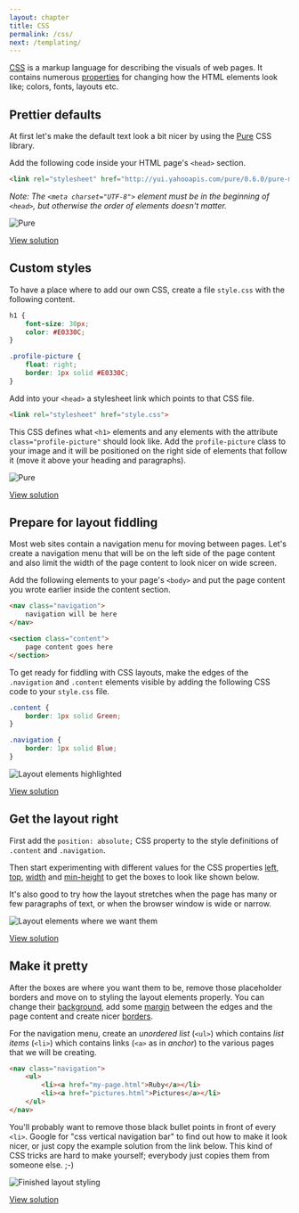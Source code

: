 ```yaml
---
layout: chapter
title: CSS
permalink: /css/
next: /templating/
---
```


[CSS][css] is a markup language for describing the visuals of web pages. It contains numerous [properties][css-properties] for changing how the HTML elements look like; colors, fonts, layouts etc.


## Prettier defaults

At first let's make the default text look a bit nicer by using the [Pure](http://purecss.io/) CSS library.

Add the following code inside your HTML page's `<head>` section.

```HTML
<link rel="stylesheet" href="http://yui.yahooapis.com/pure/0.6.0/pure-min.css">
```

*Note: The `<meta charset="UTF-8">` element must be in the beginning of `<head>`, but otherwise the order of elements doesn't matter.*

![Pure](/screenshots/css-pure.png)

[View solution](https://github.com/orfjackal/web-intro-project/commit/e082cbebd4e5c0d286f2c54707a0bde55b71d311)


## Custom styles

To have a place where to add our own CSS, create a file `style.css` with the following content.

```css
h1 {
    font-size: 30px;
    color: #E0330C;
}

.profile-picture {
    float: right;
    border: 1px solid #E0330C;
}
```

Add into your `<head>` a stylesheet link which points to that CSS file.

```html
<link rel="stylesheet" href="style.css">
```

This CSS defines what `<h1>` elements and any elements with the attribute `class="profile-picture"` should look like. Add the `profile-picture` class to your image and it will be positioned on the right side of elements that follow it (move it above your heading and paragraphs).

![Pure](/screenshots/css-basics.png)

[View solution](https://github.com/orfjackal/web-intro-project/commit/e071ea21ad1602c7b66c4fc07ef0590be7ec1a6c)


## Prepare for layout fiddling

Most web sites contain a navigation menu for moving between pages. Let's create a navigation menu that will be on the left side of the page content and also limit the width of the page content to look nicer on wide screen.

Add the following elements to your page's `<body>` and put the page content you wrote earlier inside the content section.

```html
<nav class="navigation">
    navigation will be here
</nav>

<section class="content">
    page content goes here
</section>
```

To get ready for fiddling with CSS layouts, make the edges of the `.navigation` and `.content` elements visible by adding the following CSS code to your `style.css` file.

```css
.content {
    border: 1px solid Green;
}

.navigation {
    border: 1px solid Blue;
}
```

![Layout elements highlighted](/screenshots/css-layout-blocks-before.png)

[View solution](https://github.com/orfjackal/web-intro-project/commit/bb0619ccbebea384e1b14f97b389fa7dc16d0450)


## Get the layout right

First add the `position: absolute;` CSS property to the style definitions of `.content` and `.navigation`.

Then start experimenting with different values for the CSS properties [left][css-left], [top][css-top], [width][css-width] and [min-height][css-min-height] to get the boxes to look like shown below.

It's also good to try how the layout stretches when the page has many or few paragraphs of text, or when the browser window is wide or narrow.

![Layout elements where we want them](/screenshots/css-layout-blocks-after.png)

[View solution](https://github.com/orfjackal/web-intro-project/commit/96653030289ee58042e201007a079be71c010912)


## Make it pretty

After the boxes are where you want them to be, remove those placeholder borders and move on to styling the layout elements properly. You can change their [background][css-background], add some [margin][css-margin] between the edges and the page content and create nicer [borders][css-border].

For the navigation menu, create an *unordered list* (`<ul>`) which contains *list items* (`<li>`) which contains links (`<a>` as in *anchor*) to the various pages that we will be creating.

```html
<nav class="navigation">
    <ul>
        <li><a href="my-page.html">Ruby</a></li>
        <li><a href="pictures.html">Pictures</a></li>
    </ul>
</nav>
```

You'll probably want to remove those black bullet points in front of every `<li>`. Google for "css vertical navigation bar" to find out how to make it look nicer, or just copy the example solution from the link below. This kind of CSS tricks are hard to make yourself; everybody just copies them from someone else. ;-)

![Finished layout styling](/screenshots/css-layout-done.png)

[View solution](https://github.com/orfjackal/web-intro-project/commit/e94be342696b26393c63295a1a41296afca94889)


[css]: https://developer.mozilla.org/en-US/docs/Web/CSS
[css-properties]: https://developer.mozilla.org/en-US/docs/Web/CSS/Reference
[css-position]: https://developer.mozilla.org/en-US/docs/Web/CSS/position
[css-left]: https://developer.mozilla.org/en-US/docs/Web/CSS/left
[css-top]: https://developer.mozilla.org/en-US/docs/Web/CSS/top
[css-width]: https://developer.mozilla.org/en-US/docs/Web/CSS/width
[css-min-height]: https://developer.mozilla.org/en-US/docs/Web/CSS/min-height
[css-background]: https://developer.mozilla.org/en-US/docs/Web/CSS/background
[css-margin]: https://developer.mozilla.org/en-US/docs/Web/CSS/margin
[css-border]: https://developer.mozilla.org/en-US/docs/Web/CSS/border
[html-ul]: https://developer.mozilla.org/en-US/docs/Web/HTML/Element/ul
[html-li]: https://developer.mozilla.org/en-US/docs/Web/HTML/Element/ul
[css-navigation-bar]: http://www.w3schools.com/css/css_navbar.asp
